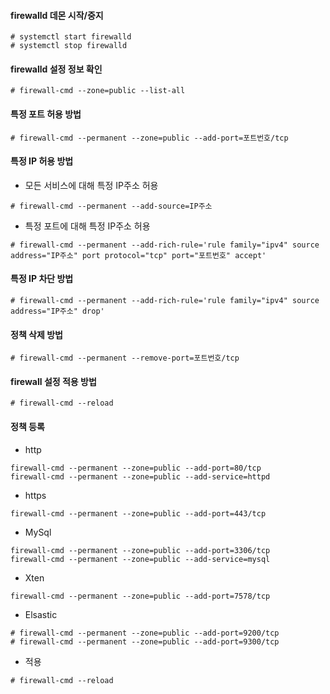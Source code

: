 #### firewalld 데몬 시작/중지
```console
# systemctl start firewalld
# systemctl stop firewalld
```
#### firewalld 설정 정보 확인
```console
# firewall-cmd --zone=public --list-all
```
#### 특정 포트 허용 방법
```console
# firewall-cmd --permanent --zone=public --add-port=포트번호/tcp
```
#### 특정 IP 허용 방법
- 모든 서비스에 대해 특정 IP주소 허용
```console
# firewall-cmd --permanent --add-source=IP주소
```
- 특정 포트에 대해 특정 IP주소 허용
```console
# firewall-cmd --permanent --add-rich-rule='rule family="ipv4" source address="IP주소" port protocol="tcp" port="포트번호" accept'
```
#### 특정 IP 차단 방법
```console
# firewall-cmd --permanent --add-rich-rule='rule family="ipv4" source address="IP주소" drop'
```
#### 정책 삭제 방법
```console
# firewall-cmd --permanent --remove-port=포트번호/tcp
```
#### firewall 설정 적용 방법
```console
# firewall-cmd --reload
```
#### 정책 등록
* http
```console
firewall-cmd --permanent --zone=public --add-port=80/tcp
firewall-cmd --permanent --zone=public --add-service=httpd 
```
* https
```console
firewall-cmd --permanent --zone=public --add-port=443/tcp
```
* MySql
```console
firewall-cmd --permanent --zone=public --add-port=3306/tcp
firewall-cmd --permanent --zone=public --add-service=mysql
```
* Xten
```console
firewall-cmd --permanent --zone=public --add-port=7578/tcp
```
* Elsastic
```console
# firewall-cmd --permanent --zone=public --add-port=9200/tcp
# firewall-cmd --permanent --zone=public --add-port=9300/tcp
```
* 적용
```console
# firewall-cmd --reload
```
